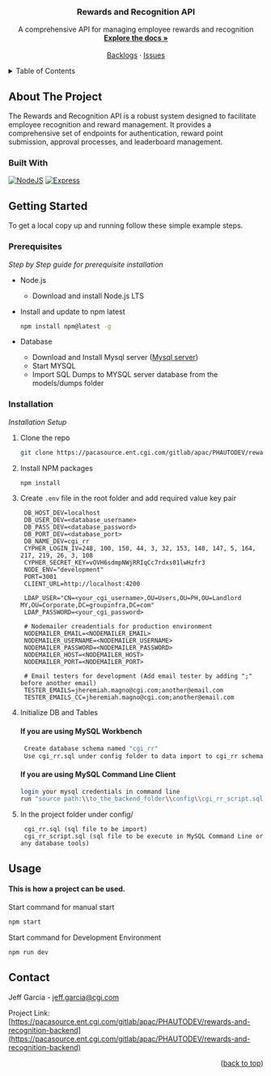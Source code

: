<div id="top"></div>

<!-- PROJECT LOGO -->
<br />
<div align="center">
  <h3 align="center">Rewards and Recognition API</h3>

  <p align="center">
    A comprehensive API for managing employee rewards and recognition
    <br />
    <a href="https://proactionca.ent.cgi.com/confluence/display/PHAUTODEV/API?preview=/265909183/265909184/API.pdf"><strong>Explore the docs »</strong></a>
    <br />
    <br />
    <a href="https://proactionca.ent.cgi.com/confluence/display/PHAUTODEV/Backlogs">Backlogs</a>
    ·
    <a href="https://proactionca.ent.cgi.com/confluence/display/PHAUTODEV/Issues">Issues</a>
  </p>
</div>

<!-- TABLE OF CONTENTS -->
<details>
  <summary>Table of Contents</summary>
  <ol>
    <li>
      <a href="#about-the-project">About The Project</a>
      <ul>
        <li><a href="#built-with">Built With</a></li>
      </ul>
    </li>
    <li>
      <a href="#getting-started">Getting Started</a>
      <ul>
        <li><a href="#prerequisites">Prerequisites</a></li>
        <li><a href="#installation">Installation</a></li>
      </ul>
    </li>
    <li><a href="#usage">Usage</a></li>
    <li><a href="#contact">Contact</a></li>
  </ol>
</details>

<!-- ABOUT THE PROJECT -->

## About The Project

The Rewards and Recognition API is a robust system designed to facilitate employee recognition and reward management. It provides a comprehensive set of endpoints for authentication, reward point submission, approval processes, and leaderboard management.

### Built With

[![NodeJS][Node.js]][Node-url]
[![Express][Express.js]][Express-url]

<!-- GETTING STARTED -->

## Getting Started

To get a local copy up and running follow these simple example steps.

### Prerequisites

_Step by Step guide for prerequisite installation_

- Node.js

  - Download and install Node.js LTS

- Install and update to npm latest

  ```sh
  npm install npm@latest -g
  ```

- Database
  - Download and Install Mysql server ([Mysql server](https://dev.mysql.com/downloads/windows/installer/8.0.html))
  - Start MYSQL
  - Import SQL Dumps to MYSQL server database from the models/dumps folder

### Installation

_Installation Setup_

1. Clone the repo

   ```sh
   git clone https://pacasource.ent.cgi.com/gitlab/apac/PHAUTODEV/rewards-and-recognition-backend
   ```

2. Install NPM packages

   ```sh
   npm install
   ```

3. Create `.env` file in the root folder and add required value key pair

   ```env
    DB_HOST_DEV=localhost
    DB_USER_DEV=<database_username>
    DB_PASS_DEV=<database_password>
    DB_PORT_DEV=<database_port>
    DB_NAME_DEV=cgi_rr
    CYPHER_LOGIN_IV=248, 100, 150, 44, 3, 32, 153, 140, 147, 5, 164, 217, 219, 26, 3, 108
    CYPHER_SECRET_KEY=vOVH6sdmpNWjRRIqCc7rdxs01lwHzfr3
    NODE_ENV="development"
    PORT=3001
    CLIENT_URL=http://localhost:4200

    LDAP_USER="CN=<your_cgi_username>,OU=Users,OU=PH,OU=Landlord MY,OU=Corporate,DC=groupinfra,DC=com"
    LDAP_PASSWORD=<your_cgi_password>

    # Nodemailer creadentials for production environment
    NODEMAILER_EMAIL=<NODEMAILER_EMAIL>
    NODEMAILER_USERNAME=<NODEMAILER_USERNAME>
    NODEMAILER_PASSWORD=<NODEMAILER_PASSWORD>
    NODEMAILER_HOST=<NODEMAILER_HOST>
    NODEMAILER_PORT=<NODEMAILER_PORT>

    # Email testers for development (Add email tester by adding ";" before another email)
    TESTER_EMAILS=jheremiah.magno@cgi.com;another@email.com
    TESTER_EMAILS_CC=jheremiah.magno@cgi.com;another@email.com
   ```

4. Initialize DB and Tables

   #### If you are using MySQL Workbench

   ```sh
    Create database schema named "cgi_rr"
    Use cgi_rr.sql under config folder to data import to cgi_rr schema in MySQL Workbench
   ```

   #### If you are using MySQL Command Line Client

   ```sh
   login your mysql credentials in command line
   run "source path:\\to_the_backend_folder\\config\\cgi_rr_script.sql"
   ```

5. In the project folder under config/
   ```
    cgi_rr.sql (sql file to be import)
    cgi_rr_script.sql (sql file to be execute in MySQL Command Line or any database tools)
   ```

<!-- USAGE EXAMPLES -->

## Usage

#### This is how a project can be used.

Start command for manual start

```sh
npm start
```

Start command for Development Environment

```sh
npm run dev
```

<!-- CONTACT -->

## Contact

Jeff Garcia - [jeff.garcia@cgi.com](jeff.garcia@cgi.com)

Project Link: [https://pacasource.ent.cgi.com/gitlab/apac/PHAUTODEV/rewards-and-recognition-backend](https://pacasource.ent.cgi.com/gitlab/apac/PHAUTODEV/rewards-and-recognition-backend)

<p align="right">(<a href="#top">back to top</a>)</p>

[Node.js]: https://img.shields.io/badge/Node.js-%23404d59.svg?style=for-the-badge&logo=Node.js
[Node-url]: https://nodejs.org/en/
[Express.js]: https://img.shields.io/badge/express.js-%23404d59.svg?style=for-the-badge&logo=express
[Express-url]: https://www.npmjs.com/package/express
